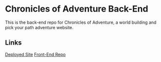# Chronicles of Adventure Back-End
This is the back-end repo for Chronicles of Adventure, a world building and pick your path adventure website.

## Links
[Deployed Site](https://chronicles-of-adventure.netlify.app/)
[Front-End Repo](https://github.com/Citlalli091/chronicles-of-adventure)